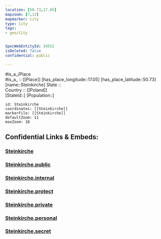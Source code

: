 ```yaml
---
location: [50.73,17.05] 
mapzoom: [7,12] 
mapmarker: city 
type: City
tags:
- geo/City


SpocWebEntityId: 34552
isDeleted: false
confidential: public

---
```

#is_a_/Place  
#is_a_ :: [[Place]] 
[has_place_longitude::17.05] 
[has_place_latitude::50.73] 
[name::Steinkirche] 
State ::  
Country :: [[Poland]]  
[StateId::] 
[Population::] 



```leaflet
id: Steinkirche
coordinates: [[Steinkirche]] 
markerFile: [[Steinkirche]] 
defaultZoom: 11 
maxZoom: 18
```


## Confidential Links & Embeds: 

### [Steinkirche](/_Standards/Earth/Continent/Europe/Europe~East/Poland/Provinces~Poland/Lower_Silesian/City/Steinkirche.md) 

### [Steinkirche.public](/_public/Earth/Continent/Europe/Europe~East/Poland/Provinces~Poland/Lower_Silesian/City/Steinkirche.public.md) 

### [Steinkirche.internal](/_internal/Earth/Continent/Europe/Europe~East/Poland/Provinces~Poland/Lower_Silesian/City/Steinkirche.internal.md) 

### [Steinkirche.protect](/_protect/Earth/Continent/Europe/Europe~East/Poland/Provinces~Poland/Lower_Silesian/City/Steinkirche.protect.md) 

### [Steinkirche.private](/_private/Earth/Continent/Europe/Europe~East/Poland/Provinces~Poland/Lower_Silesian/City/Steinkirche.private.md) 

### [Steinkirche.personal](/_personal/Earth/Continent/Europe/Europe~East/Poland/Provinces~Poland/Lower_Silesian/City/Steinkirche.personal.md) 

### [Steinkirche.secret](/_secret/Earth/Continent/Europe/Europe~East/Poland/Provinces~Poland/Lower_Silesian/City/Steinkirche.secret.md)

